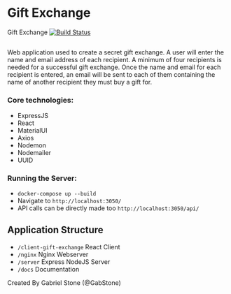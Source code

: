 # Gift Exchange
Gift Exchange
[![Build Status](https://app.travis-ci.com/GabStone/giftExchange.svg?branch=master)](https://app.travis-ci.com/GabStone/giftExchange)

##
Web application used to create a secret gift exchange. 
A user will enter the name and email address of each recipient. 
A minimum of four recipients is needed for a successful gift exchange.
Once the name and email for each recipient is entered, an email will be sent to each of them
containing the name of another recipient they must buy a gift for.  

### Core technologies:
- ExpressJS
- React
- MaterialUI
- Axios
- Nodemon
- Nodemailer
- UUID

### Running the Server:
- `docker-compose up --build`
- Navigate to `http://localhost:3050/`
- API calls can be directly made too `http://localhost:3050/api/`

## Application Structure
- `/client-gift-exchange` React Client
- `/nginx` Nginx Webserver
- `/server` Express NodeJS Server
- `/docs` Documentation

Created By Gabriel Stone (@GabStone)

